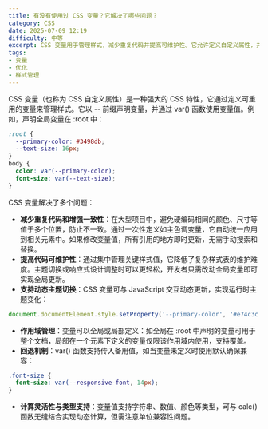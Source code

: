 ```yaml
---
title: 有没有使用过 CSS 变量？它解决了哪些问题？
category: CSS
date: 2025-07-09 12:19
difficulty: 中等
excerpt: CSS 变量用于管理样式，减少重复代码并提高可维护性。它允许定义自定义属性，并在多个位置重用这些值。
tags:
- 变量
- 优化
- 样式管理
---
```

CSS 变量（也称为 CSS 自定义属性）是一种强大的 CSS 特性，它通过定义可重用的变量来管理样式。它以 -- 前缀声明变量，并通过 var() 函数使用变量值。例如，声明全局变量在 :root 中：
```css
:root {
  --primary-color: #3498db;
  --text-size: 16px;
}
body {
  color: var(--primary-color);
  font-size: var(--text-size);
}
```
CSS 变量解决了多个问题：
- **减少重复代码和增强一致性**：在大型项目中，避免硬编码相同的颜色、尺寸等值于多个位置，防止不一致。通过一次性定义如主色调变量，它自动统一应用到相关元素中。如果修改变量值，所有引用的地方即时更新，无需手动搜索和替换。
- **提高代码可维护性**：通过集中管理关键样式值，它降低了复杂样式表的维护难度。主题切换或响应式设计调整时可以更轻松，开发者只需改动全局变量即可实现全局更新。
- **支持动态主题切换**：CSS 变量可与 JavaScript 交互动态更新，实现运行时主题变化：
```javascript
document.documentElement.style.setProperty('--primary-color', '#e74c3c');
```
- **作用域管理**：变量可以全局或局部定义：如全局在 :root 中声明的变量可用于整个文档，局部在一个元素下定义的变量仅限该作用域内使用，支持覆盖。
- **回退机制**：var() 函数支持传入备用值，如当变量未定义时使用默认确保兼容：
```css
.font-size {
  font-size: var(--responsive-font, 14px);
}
```
- **计算灵活性与类型支持**：变量值支持字符串、数值、颜色等类型，可与 calc() 函数无缝结合实现动态计算，但需注意单位兼容性问题。
